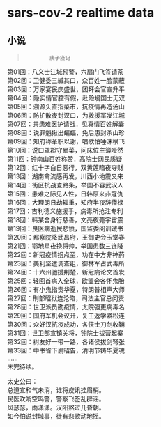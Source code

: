 sars-cov-2 realtime data
====

小说
-----
> 
>             庚子疫记
> 
> 
第01回：八义士江城预警，六扇门飞签请茶<br>
第02回：卫健委三緘其口，众百姓一脸蒙蔽<br>
第03回：万家宴民庆盛世，团拜会官宣升平<br>
第04回：隐实情官腔有假，赴险境国士无双<br>
第05回：溯源头直指菜市，抗疫情再造汤山<br>
第06回：防扩散夜封汉口，为救援军发江城<br>
第07回：共患难医护请战，见真情百姓解囊<br>
第08回：说罪魁揪出蝙蝠，免后患封杀山珍<br>
第09回：知府称革职以谢，唱歌怕唾沫横飞<br>
第10回：说口罩郡守晕菜，问床位主簿哑然<br>
第11回：钟南山百姓称赞，高院士网民质疑<br>
第12回：红十字白日恶行，双黄莲暗夜夺财<br>
第13回：湖南禽流感再发，川西小地震又来<br>
第14回：街区抗战查路条，举国不容武汉人<br>
第15回：患难之际见人性，日韩原来非寇仇<br>
第16回：大理朗日劫辎重，知府半夜辞俸禄<br>
第17回：吉利德义施援手，病毒所抢注专利<br>
第18回：韩某舍身行慈善，文亮夜薨宇宙震<br>
第19回：良医病逝民悲愤，国监委阅训诫书<br>
第20回：都察院降武昌府，王御史会玉堂春<br>
第21回：鄂地星夜换将帅，举国患数三连降<br>
第22回：新冠疫情拐点至，功在中方非神药<br>
第23回：美利坚遣调查组，御林军占武毒所<br>
第24回：十六州驰援荆楚，新冠病论文首发<br>
第25回：轻回首病入全球，欧盟会各怀鬼胎<br>
第26回：有小鬼指责华夏，特朗普相声大师<br>
第27回：刑部昭狱连沦陷，司法主官总问责<br>
第28回：世卫派员勘疫情，太院强更病毒名<br>
第29回：国府军机会议开，复工返学紧松连<br>
第30回：众好汉抗疫成功，各侠士刀剑收鞘<br>
第31回：世卫部宣镇关将，钟院士拔营起寨<br>
第32回：树友好一带一路，各诸侯拔剑弩张<br>
第33回：中书省下谕昭告，清明节铸华夏魂<br>
……<br>
未完待续。<br>

太史公曰：<br>
总道宣和气未消，谁将疫讯挂眉梢。<br>
民医吹哨空鸣警，警察飞签乱辟谣。<br>
风瑟瑟，雨潇潇。汉阳熬过几昏朝。<br>
如今怕说封城事，徒有悲歌动地摇。<br>
<br>
